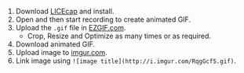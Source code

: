 1. Download [LICEcap](http://www.cockos.com/licecap/) and install.
2. Open and then start recording to create animated GIF.
3. Upload the `.gif` file in [EZGIF.com](http://ezgif.com/optimize).
   - Crop, Resize and Optimize as many times or as required.
4. Download animated GIF.
5. Upload image to [imgur.com](http://imgur.com).
6. Link image using `![image title](http://i.imgur.com/RqgGcf5.gif)`.
